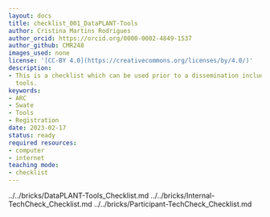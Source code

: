 ```yaml
---
layout: docs
title: checklist_001_DataPLANT-Tools
author: Cristina Martins Rodrigues
author_orcid: https://orcid.org/0000-0002-4849-1537
author_github: CMR248
images_used: none
license: '[CC-BY 4.0](https://creativecommons.org/licenses/by/4.0/)'
description:
- This is a checklist which can be used prior to a dissemination including DataPLANT
  tools.
keywords:
- ARC
- Swate
- Tools
- Registration
date: 2023-02-17
status: ready
required resources:
- computer
- internet
teaching mode:
- checklist
---
```


../../bricks/DataPLANT-Tools_Checklist.md
../../bricks/Internal-TechCheck_Checklist.md
../../bricks/Participant-TechCheck_Checklist.md

